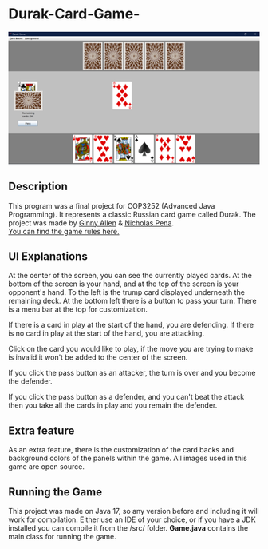# Durak-Card-Game-
![screenshot](Screenshot.png)

## Description
This program was a final project for COP3252 (Advanced Java Programming). It represents a classic Russian card game called Durak. The project was made by [Ginny Allen](https://github.com/evginny) & [Nicholas Pena](https://github.com/Nick-Pena). <br />
[You can find the game rules here.](https://gathertogethergames.com/durak) 

## UI Explanations

At the center of the screen, you can see the currently played cards. At the bottom of the screen is your hand, and at the top of the screen is your opponent's hand. To the left is the trump card displayed underneath the remaining deck. At the bottom left there is a button to pass your turn. There is a menu bar at the top for customization.

If there is a card in play at the start of the hand, you are defending. If there is no card in play at the start of the hand, you are attacking.

Click on the card you would like to play, if the move you are trying to make is invalid it won't be added to the center of the screen.

If you click the pass button as an attacker, the turn is over and you become the defender.

If you click the pass button as a defender, and you can't beat the attack then you take all the cards in play and you remain the defender.

## Extra feature

As an extra feature, there is the customization of the card backs and background colors of the panels within the game. All images used in this game are open source.

## Running the Game

This project was made on Java 17, so any version before and including it will work for compilation. Either use an IDE of your choice, or if you have a JDK installed you can compile it from the /src/ folder. **Game.java** contains the main class for running the game.
